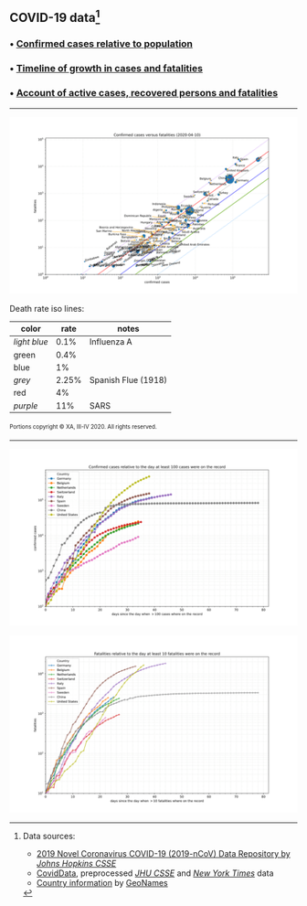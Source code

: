 ## COVID-19 data[^1]


### • [Confirmed cases relative to population][tl-cases-pcap-rel]


### • [Timeline of growth in cases and fatalities][tl-cases-rates]


### • [Account of active cases, recovered persons and fatalities][cases-pcap-absrel]


---


![countrywise confirmed cases versus fatalities](./assets/images/cases-deaths-ll.svg)

Death rate iso lines:

color        | rate   | notes
------------ | ------ | ------
*light blue* |  0.1%  | Influenza A
green        |  0.4%  |
blue         |  1%    |
*grey*       |  2.25% | Spanish Flue (1918)
red          |  4%    |
*purple*     |  11%   | SARS


<sup><sub>Portions copyright © XA, III-IV 2020. All rights reserved.</sub></sup>

---

![Confirmed cases relative to the day when at least 100 cases were on the record](./assets/images/tl-rates-0d-confirmed.svg)


![Fatalities relative to the day when at least 100 fatalities were on the record](./assets/images/tl-rates-0d-deaths.svg)




[cases-pcap-absrel]: ./cases-pcap-absrel.md
[tl-cases-rates]: ./tl-cases-rates.md
[tl-cases-pcap-rel]: ./tl-cases-pcap-rel.md


[^1]: Data sources:
      - [2019 Novel Coronavirus COVID-19 (2019-nCoV) Data Repository by *Johns Hopkins CSSE*][JHUCSSE][^3]
      - [CovidData], preprocessed *[JHU CSSE][JHUCSSE]* and [*New York Times*][NYTData][^4] data
      - [Country information][CountryDataGN][^2] by [GeoNames]

[^2]: Licensed under a [Creative Commons Attribution 4.0 License][CC-by-4.0]
[^3]: [Terms of Use][JHU-TOS]: Data, copyright 2020 Johns Hopkins University, all rights reserved, is provided to the public strictly for educational and academic research purposes.
[^4]: [License and Attribution][NYT-TOS]: Data from *The New York Times*, based on reports from state and local health agencies.

[JHUCSSE]: https://github.com/CSSEGISandData/COVID-19 "2019 Novel Coronavirus COVID-19 (2019-nCoV) Data Repository by Johns Hopkins CSSE"
[CovidData]: https://github.com/coviddata/coviddata "CovidData, preprocessed JHU CSSE and New York Times data"
[NYTData]: https://github.com/nytimes/covid-19-data "New York Times Covid-19 US states data"

[GeoNames]: http://www.geonames.org/ "GeoNames"
[CountryDataGN]: https://download.geonames.org/export/dump/countryInfo.txt "GeoNames country data"

[CC-by-4.0]: https://creativecommons.org/licenses/by/4.0/ "Creative Commons Attribution 4.0 License"
[JHU-TOS]: https://github.com/CSSEGISandData/COVID-19/blob/master/README.md "Terms of use"
[NYT-TOS]: https://github.com/nytimes/covid-19-data#license-and-attribution "License and Attribution"
